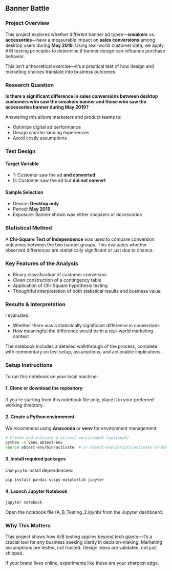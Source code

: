 ## Banner Battle

### Project Overview

This project explores whether different banner ad types—**sneakers** vs. **accessories**—have a measurable impact on **sales conversions** among desktop users during **May 2019**. Using real-world customer data, we apply A/B testing principles to determine if banner design can influence purchase behavior.

This isn’t a theoretical exercise—it’s a practical test of how design and marketing choices translate into business outcomes.

### Research Question

**Is there a significant difference in sales conversions between desktop customers who saw the sneakers banner and those who saw the accessories banner during May 2019?**

Answering this allows marketers and product teams to:

* Optimize digital ad performance
* Design smarter landing experiences
* Avoid costly assumptions

### Test Design

#### Target Variable

* 1: Customer saw the ad **and converted**
* 0: Customer saw the ad but **did not convert**

#### Sample Selection

* Device: **Desktop only**
* Period: **May 2019**
* Exposure: Banner shown was either *sneakers* or *accessories*

### Statistical Method

A **Chi-Square Test of Independence** was used to compare conversion outcomes between the two banner groups. This evaluates whether observed differences are statistically significant or just due to chance.

### Key Features of the Analysis

* Binary classification of customer conversion
* Clean construction of a contingency table
* Application of Chi-Square hypothesis testing
* Thoughtful interpretation of both statistical results and business value

### Results & Interpretation

I evaluated:

* Whether there was a statistically significant difference in conversions
* How meaningful the difference would be in a real-world marketing context

The notebook includes a detailed walkthrough of the process, complete with commentary on test setup, assumptions, and actionable implications.

### Setup Instructions

To run this notebook on your local machine:

#### 1. Clone or download the repository

If you're starting from this notebook file only, place it in your preferred working directory.

#### 2. Create a Python environment

We recommend using **Anaconda** or **venv** for environment management.

```bash
# Create and activate a virtual environment (optional)
python -m venv abtest-env
source abtest-env/bin/activate  # or abtest-env\Scripts\activate on Windows
```

#### 3. Install required packages

Use `pip` to install dependencies:

```bash
pip install pandas scipy matplotlib jupyter
```

#### 4. Launch Jupyter Notebook

```bash
jupyter notebook
```

Open the notebook file (A_B_Testing_2.ipynb) from the Jupyter dashboard.

### Why This Matters

This project shows how A/B testing applies beyond tech giants—it’s a crucial tool for any business seeking clarity in decision-making. Marketing assumptions are tested, not trusted. Design ideas are validated, not just shipped.

If your brand lives online, experiments like these are your sharpest edge.
